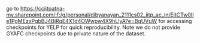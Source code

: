 go to https://cciitpatna-my.sharepoint.com/:f:/g/personal/dibyanayan_2111cs02_iitp_ac_in/EitCTw0Ile1PgMEzxPgbBJ4BjRqE4X1d4OWwpw4X9hLlyA?e=BqUVuW
for accessing checkpoints for YELP for quick reproducibility. Note we do not provide GYAFC checkpoints due to private nature of the dataset.




